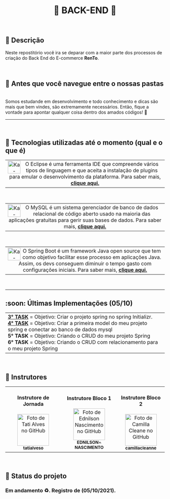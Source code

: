 <div style="display: inline_block">
    <h1 align="CENTER">🚧 BACK-END 🚧</h1>
   <br>

## :memo: Descrição
Neste repostitório você ira se deparar com a maior parte dos processos de criação do Back End do E-commerce **RenTo**. 
  
<br>
  
## :round_pushpin: Antes que você navegue entre o nossas pastas 
<br>
Somos estudande em desenvolvimento e todo conhecimento e dicas são mais que bem vindes, são extremamente necessários. Então, fique a vontade para apontar qualquer coisa dentro dos amados códigos! 🥰

<br>
<hr size="3">
<br>

## :wrench: Tecnologias utilizadas até o momento (qual e o que é)
<table>
  <tr>
    <td align="center"> 
      <img align="left" alt="Ka-Java" height="40" width="40" src="https://lh3.googleusercontent.com/proxy/FHOroOdz72_4aRG_WBPPQyCnZxAESEhg5i-VjepFDO7n9eKi4_n23Yk7rq4RBJzM-WqJXxbWPEH5cgrRt7d1MguhPjyx-R7zn1MyRUspVwW8rEcoJ_d3JBjpndRI2Qtz7P3KO16FsVPkfPpEBw-Aq3pTYsx3vWXbcI7FAEqnQZYIfv6PNm6uX9h9vkn68XQTqHu26wcJ2xLIhqT2JPqvKL4tpXsDxppB3P1N2pyheg7YhH6F0xCq"/>
O Eclipse é uma ferramenta IDE que compreende vários tipos de linguagem e que aceita a instalação de plugins para emular o desenvolvimento da plataforma. Para saber mais, <a href="https://www.devmedia.com.br/conhecendo-o-eclipse-uma-apresentacao-detalhada-da-ide/25589/"><b>clique aqui.</b>
  </sub>
      </a>
    </td>
  </tr>
</table>
<br>

<table>
  <tr>
    <td align="center"> 
<img align="left" alt="Ka-Mysql" height="40" width="40" src="https://img.icons8.com/fluency/48/000000/mysql-logo.png"/>
O MySQL é um sistema gerenciador de banco de dados relacional de código aberto usado na maioria das aplicações gratuitas para gerir suas bases de dados. Para saber mais, <a href="https://rockcontent.com/br/blog/mysql/"><b>clique aqui.</b>
       </sub>
      </a>
    </td>
  </tr>
</table>
<br>
<table>
  <tr>
    <td align="center"> <img align="left" alt="Ka-Spring" height="40" width="40" src="https://img.icons8.com/color/48/000000/spring-logo.png"/>
O Spring Boot é um framework Java open source que tem como objetivo facilitar esse processo em aplicações Java. Assim, os devs conseguem diminuir o tempo gasto com configurações iniciais. Para saber mais, <a href="https://www.devmedia.com.br/spring-boot-simplificando-o-spring/31979"><b>clique aqui.</b>
 </sub>
      </a>
    </td>
  </tr>
</table>
<br>

<hr size="2">

<h2 align="left">:soon: Últimas Implementações (05/10) </h2>
     
<table>
  <tr>
    <td align="left"> 
      <a align="left" href="https://docs.google.com/document/d/1ftRYYV84tIUJFpVlPTz3IpgBj25ExoZfN5N65hZOJmY/edit"><b>3° TASK</b></a> = Objetivo: Criar o projeto spring no spring Initializr. <br>
     <a align="left" href="https://docs.google.com/document/d/1ftRYYV84tIUJFpVlPTz3IpgBj25ExoZfN5N65hZOJmY/edit"><b>4° TASK</b></a> = Objetivo: Criar a primeira model do meu projeto spring e conectar ao banco de dados mysql <br>
        <b>5° TASK</b></a> = Objetivo: Criando o CRUD do meu projeto Spring<br>
        <b>6° TASK</b></a> = Objetivo: Criando o CRUD com relacionamento para o meu projeto Spring
    </h5>
<br>
  </sub>
      </a>
    </td>
  </tr>
</table>
<br>



## :handshake: Instrutores
<table>
  <tr>
    <td align="center">
      <h4>Instrutore de Jornada</h4>
      <a href="http://github.com/tatialveso">
        <img src="https://avatars.githubusercontent.com/u/56259137?v=4" width="100px;" alt="Foto de Tati Alves no GitHub"/><br>
        <sub>
          <b>tatialveso</b>
        </sub>
      </a>
    </td>
    <td align="center">
      <h4>Instrutore Bloco 1</h4>
      <a href="https://github.com/EDNILSON-NASCIMENTO">
        <img src="https://avatars.githubusercontent.com/u/57823621?v=4" width="100px;" alt="Foto de Ednilson Nascimento no GitHub"/><br>
        <sub>
          <b>EDNILSON-NASCIMENTO</b>
        </sub>
      </a>
    </td>
     </td>
    <td align="center">
      <h4>Instrutore Bloco 2</h4>
      <a href="https://github.com/camillacleanne">
        <img src="https://avatars.githubusercontent.com/u/57760132?v=4" width="100px;" alt="Foto de Camilla Cleane no GitHub"/><br>
        <sub>
          <b>camillacleanne</b>
        </sub>
      </a>
    </td>
  </tr>  
</table>


<br>

## :dart: Status do projeto

<h3> Em andamento ♻. Registro de (05/10/2021). </h3>
